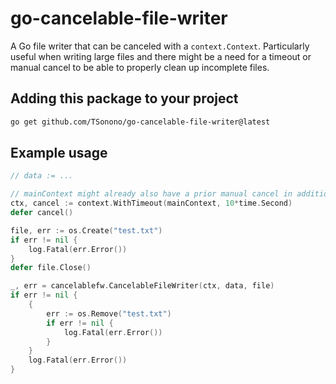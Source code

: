 # go-cancelable-file-writer

A Go file writer that can be canceled with a `context.Context`. Particularly
useful when writing large files and there might be a need for a timeout or
manual cancel to be able to properly clean up incomplete files.

## Adding this package to your project

```bash
go get github.com/TSonono/go-cancelable-file-writer@latest
```

## Example usage

```go
// data := ...

// mainContext might already also have a prior manual cancel in addition to timeout
ctx, cancel := context.WithTimeout(mainContext, 10*time.Second)
defer cancel()

file, err := os.Create("test.txt")
if err != nil {
    log.Fatal(err.Error())
}
defer file.Close()

_, err = cancelablefw.CancelableFileWriter(ctx, data, file)
if err != nil {
    {
        err := os.Remove("test.txt")
        if err != nil {
            log.Fatal(err.Error())
        }
    }
    log.Fatal(err.Error())
}
```
